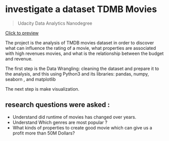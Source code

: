 # investigate a dataset TDMB Movies
> Udacity Data Analytics Nanodegree

[Click to preview](https://github.com/MahmouAmin/Mahmoud/blob/main/Analyze_ab_test_results_notebook.ipynb)

The project is the analysis of TMDB movies dataset in order to discover what can influence the rating of a movie, what properties are associated with high revenues movies, and what is the relationship between the budget and revenue.

The first step is the Data Wrangling: cleaning the dataset and prepare it to the analysis, and this using Python3 and its libraries: pandas, numpy, seaborn , and matplotlib

The next step is make visualization.

## research questions were asked :

- Understand did runtime of movies has changed over years.
- Understand Which genres are most popular ?
- What kinds of properties to create good movie which can give us a profit more than 50M Dollars?
